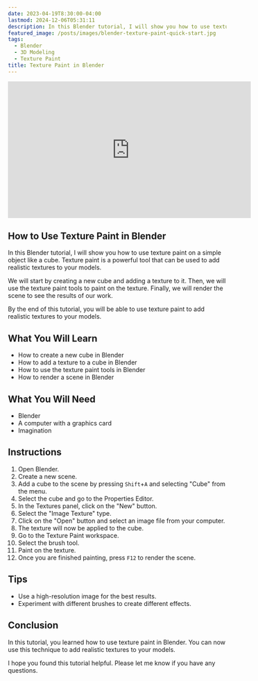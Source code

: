 ```yaml
---
date: 2023-04-19T8:30:00-04:00
lastmod: 2024-12-06T05:31:11
description: In this Blender tutorial, I will show you how to use texture paint on a simple object like a cube. Texture paint is a powerful tool that can be used to add realistic textures to your models.
featured_image: /posts/images/blender-texture-paint-quick-start.jpg
tags:
  - Blender
  - 3D Modeling
  - Texture Paint
title: Texture Paint in Blender
---
```


<div class="iframe-16-9-container">
<iframe class="youTubeIframe" width="560" height="315" src="https://www.youtube.com/embed/A0a-YndPpOM?rel=0" title="YouTube video player" frameborder="0" allow="accelerometer; autoplay; clipboard-write; encrypted-media; gyroscope; picture-in-picture; web-share" allowfullscreen></iframe>
</div>

## How to Use Texture Paint in Blender

In this Blender tutorial, I will show you how to use texture paint on a simple object like a cube. Texture paint is a powerful tool that can be used to add realistic textures to your models.

We will start by creating a new cube and adding a texture to it. Then, we will use the texture paint tools to paint on the texture. Finally, we will render the scene to see the results of our work.

By the end of this tutorial, you will be able to use texture paint to add realistic textures to your models.

## What You Will Learn

- How to create a new cube in Blender
- How to add a texture to a cube in Blender
- How to use the texture paint tools in Blender
- How to render a scene in Blender

## What You Will Need

- Blender
- A computer with a graphics card
- Imagination

## Instructions

1. Open Blender.
2. Create a new scene.
3. Add a cube to the scene by pressing `Shift`+`A` and selecting "Cube" from the menu.
4. Select the cube and go to the Properties Editor.
5. In the Textures panel, click on the "New" button.
6. Select the "Image Texture" type.
7. Click on the "Open" button and select an image file from your computer.
8. The texture will now be applied to the cube.
9. Go to the Texture Paint workspace.
10. Select the brush tool.
11. Paint on the texture.
12. Once you are finished painting, press `F12` to render the scene.

## Tips

- Use a high-resolution image for the best results.
- Experiment with different brushes to create different effects.

## Conclusion

In this tutorial, you learned how to use texture paint in Blender. You can now use this technique to add realistic textures to your models.

I hope you found this tutorial helpful. Please let me know if you have any questions.
